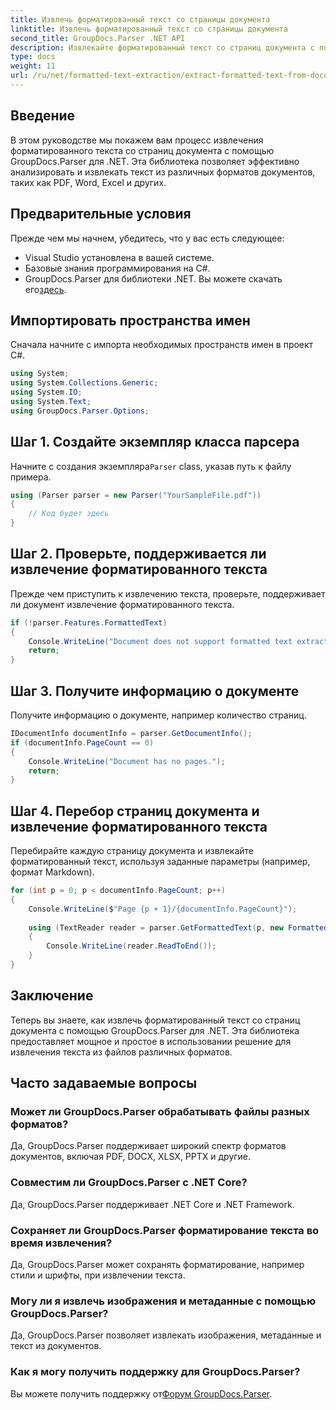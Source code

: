 ```yaml
---
title: Извлечь форматированный текст со страницы документа
linktitle: Извлечь форматированный текст со страницы документа
second_title: GroupDocs.Parser .NET API
description: Извлекайте форматированный текст со страниц документа с помощью GroupDocs.Parser для .NET. Эффективное и надежное решение для извлечения текста.
type: docs
weight: 11
url: /ru/net/formatted-text-extraction/extract-formatted-text-from-document-page/
---
```

## Введение
В этом руководстве мы покажем вам процесс извлечения форматированного текста со страниц документа с помощью GroupDocs.Parser для .NET. Эта библиотека позволяет эффективно анализировать и извлекать текст из различных форматов документов, таких как PDF, Word, Excel и других.
## Предварительные условия
Прежде чем мы начнем, убедитесь, что у вас есть следующее:
- Visual Studio установлена в вашей системе.
- Базовые знания программирования на C#.
-  GroupDocs.Parser для библиотеки .NET. Вы можете скачать его[здесь](https://releases.groupdocs.com/parser/net/).

## Импортировать пространства имен
Сначала начните с импорта необходимых пространств имен в проект C#.
```csharp
using System;
using System.Collections.Generic;
using System.IO;
using System.Text;
using GroupDocs.Parser.Options;
```
## Шаг 1. Создайте экземпляр класса парсера
 Начните с создания экземпляра`Parser` class, указав путь к файлу примера.
```csharp
using (Parser parser = new Parser("YourSampleFile.pdf"))
{
    // Код будет здесь
}
```
## Шаг 2. Проверьте, поддерживается ли извлечение форматированного текста
Прежде чем приступить к извлечению текста, проверьте, поддерживает ли документ извлечение форматированного текста.
```csharp
if (!parser.Features.FormattedText)
{
    Console.WriteLine("Document does not support formatted text extraction.");
    return;
}
```
## Шаг 3. Получите информацию о документе
Получите информацию о документе, например количество страниц.
```csharp
IDocumentInfo documentInfo = parser.GetDocumentInfo();
if (documentInfo.PageCount == 0)
{
    Console.WriteLine("Document has no pages.");
    return;
}
```
## Шаг 4. Перебор страниц документа и извлечение форматированного текста
Перебирайте каждую страницу документа и извлекайте форматированный текст, используя заданные параметры (например, формат Markdown).
```csharp
for (int p = 0; p < documentInfo.PageCount; p++)
{
    Console.WriteLine($"Page {p + 1}/{documentInfo.PageCount}");
    
    using (TextReader reader = parser.GetFormattedText(p, new FormattedTextOptions(FormattedTextMode.Markdown)))
    {
        Console.WriteLine(reader.ReadToEnd());
    }
}
```

## Заключение
Теперь вы знаете, как извлечь форматированный текст со страниц документа с помощью GroupDocs.Parser для .NET. Эта библиотека предоставляет мощное и простое в использовании решение для извлечения текста из файлов различных форматов.

## Часто задаваемые вопросы
### Может ли GroupDocs.Parser обрабатывать файлы разных форматов?
Да, GroupDocs.Parser поддерживает широкий спектр форматов документов, включая PDF, DOCX, XLSX, PPTX и другие.
### Совместим ли GroupDocs.Parser с .NET Core?
Да, GroupDocs.Parser поддерживает .NET Core и .NET Framework.
### Сохраняет ли GroupDocs.Parser форматирование текста во время извлечения?
Да, GroupDocs.Parser может сохранять форматирование, например стили и шрифты, при извлечении текста.
### Могу ли я извлечь изображения и метаданные с помощью GroupDocs.Parser?
Да, GroupDocs.Parser позволяет извлекать изображения, метаданные и текст из документов.
### Как я могу получить поддержку для GroupDocs.Parser?
 Вы можете получить поддержку от[Форум GroupDocs.Parser](https://forum.groupdocs.com/c/parser/17).